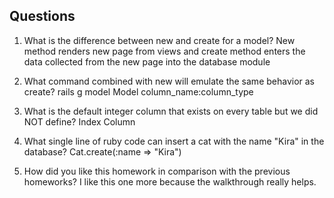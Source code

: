 ## Questions

1. What is the difference between new and create for a model?
New method renders new page from views and create method enters the data collected from the new page into the database module

2. What command combined with new will emulate the same behavior as create?
rails g model Model column_name:column_type
3. What is the default integer column that exists on every table but we did NOT define?
Index Column

4. What single line of ruby code can insert a cat with the name "Kira" in the database?
Cat.create(:name => "Kira")

5. How did you like this homework in comparison with the previous homeworks?
I like this one more because the walkthrough really helps. 

